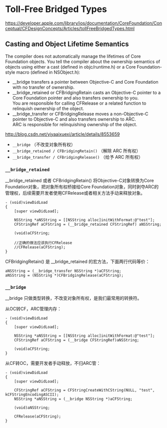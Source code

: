 
# Toll-Free Bridged Types
https://developer.apple.com/library/ios/documentation/CoreFoundation/Conceptual/CFDesignConcepts/Articles/tollFreeBridgedTypes.html

## Casting and Object Lifetime Semantics
The compiler does not automatically manage the lifetimes of Core Foundation objects. You tell the compiler about the ownership semantics of objects using either a cast (defined in objc/runtime.h) or a Core Foundation-style macro (defined in NSObject.h):

* __bridge transfers a pointer between Objective-C and Core Foundation with no transfer of ownership.
* __bridge_retained or CFBridgingRetain casts an Objective-C pointer to a Core Foundation pointer and also transfers ownership to you.  
You are responsible for calling CFRelease or a related function to relinquish ownership of the object.
* __bridge_transfer or CFBridgingRelease moves a non-Objective-C pointer to Objective-C and also transfers ownership to ARC.  
ARC is responsible for relinquishing ownership of the object.


http://blog.csdn.net/yiyaaixuexi/article/details/8553659
* `__bridge`  （不改变对象所有权）
* `__bridge_retained / CFBridgingRetain()`  （解除 ARC 所有权）
* `__bridge_transfer / CFBridgingRelease()`  （给予 ARC 所有权）

### `__bridge_retained`

__bridge_retained 或者 CFBridgingRetain()  将Objective-C对象转换为Core Foundation对象，把对象所有权桥接给Core Foundation对象，同时剥夺ARC的管理权，后续需要开发者使用CFRelease或者相关方法手动来释放对象。

```objc
- (void)viewDidLoad  
{  
    [super viewDidLoad];  

    NSString *aNSString = [[NSString alloc]initWithFormat:@"test"];  
    CFStringRef aCFString = (__bridge_retained CFStringRef) aNSString;  

    (void)aCFString;  

    //正确的做法应该执行CFRelease  
    //CFRelease(aCFString);
}  
```
CFBridgingRetain()  是 __bridge_retained 的宏方法，下面两行代码等价：
```objc
aNSString = (__bridge_transfer NSString *)aCFString;  
aNSString = (NSString *)CFBridgingRelease(aCFString);  
```

### `__bridge`
__bridge 只做类型转换，不改变对象所有权，是我们最常用的转换符。

从OC转CF，ARC管理内存：
```objc
- (void)viewDidLoad  
{  
    [super viewDidLoad];  

    NSString *aNSString = [[NSString alloc]initWithFormat:@"test"];  
    CFStringRef aCFString = (__bridge CFStringRef)aNSString;  

    (void)aCFString;  
}  
```
从CF转OC，需要开发者手动释放，不归ARC管：
```objc
- (void)viewDidLoad  
{  
    [super viewDidLoad];  

    CFStringRef aCFString = CFStringCreateWithCString(NULL, "test", kCFStringEncodingASCII);  
    NSString *aNSString = (__bridge NSString *)aCFString;  

    (void)aNSString;  

    CFRelease(aCFString);  
}  
```
